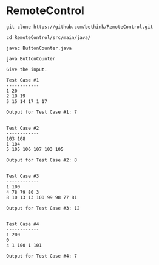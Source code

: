 RemoteControl
=============

    git clone https://github.com/bethink/RemoteControl.git

    cd RemoteControl/src/main/java/

    javac ButtonCounter.java

    java ButtonCounter

    Give the input.

    Test Case #1
    ------------
    1 20
    2 18 19
    5 15 14 17 1 17

    Output for Test Case #1: 7


    Test Case #2
    ------------
    103 108
    1 104
    5 105 106 107 103 105

    Output for Test Case #2: 8


    Test Case #3
    ------------
    1 100
    4 78 79 80 3
    8 10 13 13 100 99 98 77 81

    Output for Test Case #3: 12


    Test Case #4
    ------------
    1 200
    0
    4 1 100 1 101

    Output for Test Case #4: 7


